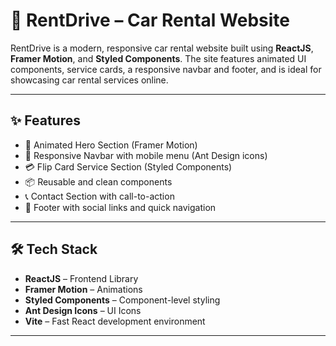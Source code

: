 # 🚗 RentDrive – Car Rental Website

RentDrive is a modern, responsive car rental website built using **ReactJS**, **Framer Motion**, and **Styled Components**. The site features animated UI components, service cards, a responsive navbar and footer, and is ideal for showcasing car rental services online.

---

## ✨ Features

- 🚀 Animated Hero Section (Framer Motion)
- 📱 Responsive Navbar with mobile menu (Ant Design icons)
- 💳 Flip Card Service Section (Styled Components)
- 📦 Reusable and clean components
- 📞 Contact Section with call-to-action
- 📃 Footer with social links and quick navigation

---

## 🛠️ Tech Stack

- **ReactJS** – Frontend Library
- **Framer Motion** – Animations
- **Styled Components** – Component-level styling
- **Ant Design Icons** – UI Icons
- **Vite** – Fast React development environment

---

